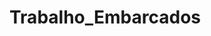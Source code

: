 # Trabalho_Embarcados
<!-- Repositório do projeto de Sistemas embarcados - Primeiro semestre de 2021. 

<p align="center">
André Gustavo Espinhosa Coladello - 
Lucas Ryu Shoji Nakamura - 10308926
Victor Daisuke Araki - 10309041
</p>

-->
